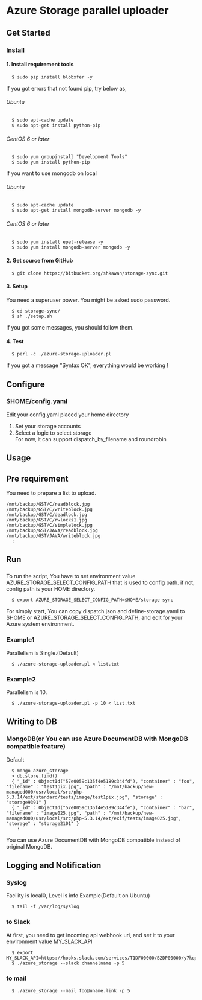 # Azure Storage parallel uploader

## Get Started
### Install
#### 1. Install requirement tools
```
  $ sudo pip install blobxfer -y
```
If you got errors that not found pip, try below as,
###### Ubuntu  
```
  $ sudo apt-cache update
  $ sudo apt-get install python-pip
```
###### CentOS 6 or later  
```
  $ sudo yum groupinstall "Development Tools"
  $ sudo yum install python-pip
```


If you want to use mongodb on local  
###### Ubuntu  
```
  $ sudo apt-cache update
  $ sudo apt-get install mongodb-server mongodb -y
```
###### CentOS 6 or later  
```
  $ sudo yum install epel-release -y
  $ sudo yum install mongodb-server mongodb -y
```

#### 2. Get source from GitHub
```
  $ git clone https://bitbucket.org/shkawan/storage-sync.git
```

#### 3. Setup  
  You need a superuser power. 
  You might be asked sudo password.
```
  $ cd storage-sync/
  $ sh ./setup.sh
```
  If you got some messages, you should follow them.  

#### 4. Test
```
  $ perl -c ./azure-storage-uploader.pl
```
  If you got a message "Syntax OK", everything would be working !


## Configure
### $HOME/config.yaml
Edit your config.yaml placed your home directory

1. Set your storage accounts
2. Select a logic to select storage  
  For now, it can support dispatch_by_filename and roundrobin

## Usage

## Pre requirement
You need to prepare a list to upload.
```
/mnt/backup/GST/C/readblock.jpg
/mnt/backup/GST/C/writeblock.jpg
/mnt/backup/GST/C/deadlock.jpg
/mnt/backup/GST/C/rwlocks1.jpg
/mnt/backup/GST/C/simplelock.jpg
/mnt/backup/GST/JAVA/readblock.jpg
/mnt/backup/GST/JAVA/writeblock.jpg
  :
```

## Run
### 
To run the script,
You have to set environment value AZURE_STORAGE_SELECT_CONFIG_PATH that is used to config path.
if not, config path is your HOME directory.
```
  $ export AZURE_STORAGE_SELECT_CONFIG_PATH=$HOME/storage-sync
```
For simply start, 
You can copy dispatch.json and define-storage.yaml to $HOME or AZURE_STORAGE_SELECT_CONFIG_PATH,
and edit for your Azure system environment.

### Example1
Parallelism is Single.(Default)
```
  $ ./azure-storage-uploader.pl < list.txt
```

### Example2
Parallelism is 10.
```
  $ ./azure-storage-uploader.pl -p 10 < list.txt
```

## Writing to DB
### MongoDB(or You can use Azure DocumentDB with MongoDB compatible feature)
Default
```
  $ mongo azure_storage
  > db.store.find()
  { "_id" : ObjectId("57e0059c135f4e5189c344fd"), "container" : "foo", "filename" : "test1pix.jpg", "path" : "/mnt/backup/new-managed000/usr/local/src/php-5.3.14/ext/standard/tests/image/test1pix.jpg", "storage" : "storage9391" }
  { "_id" : ObjectId("57e0059c135f4e5189c344fe"), "container" : "bar", "filename" : "image025.jpg", "path" : "/mnt/backup/new-managed000/usr/local/src/php-5.3.14/ext/exif/tests/image025.jpg", "storage" : "storage2101" }
    :
```
You can use Azure DocumentDB with MongoDB compatible instead of original MongoDB.

## Logging and Notification
### Syslog
Facility is local0, Level is info
Example(Default on Ubuntu)
```
  $ tail -f /var/log/syslog
```
### to Slack
At first, you need to get incoming api webhook uri, and set it to your environment value MY_SLACK_API
```
  $ export MY_SLACK_API=https://hooks.slack.com/services/T1DF00000/B2DP00000/y7kqe88JsXrOwP0000000000
  $ ./azure_storage --slack channelname -p 5
```

### to mail
```
  $ ./azure_storage --mail foo@uname.link -p 5
```
